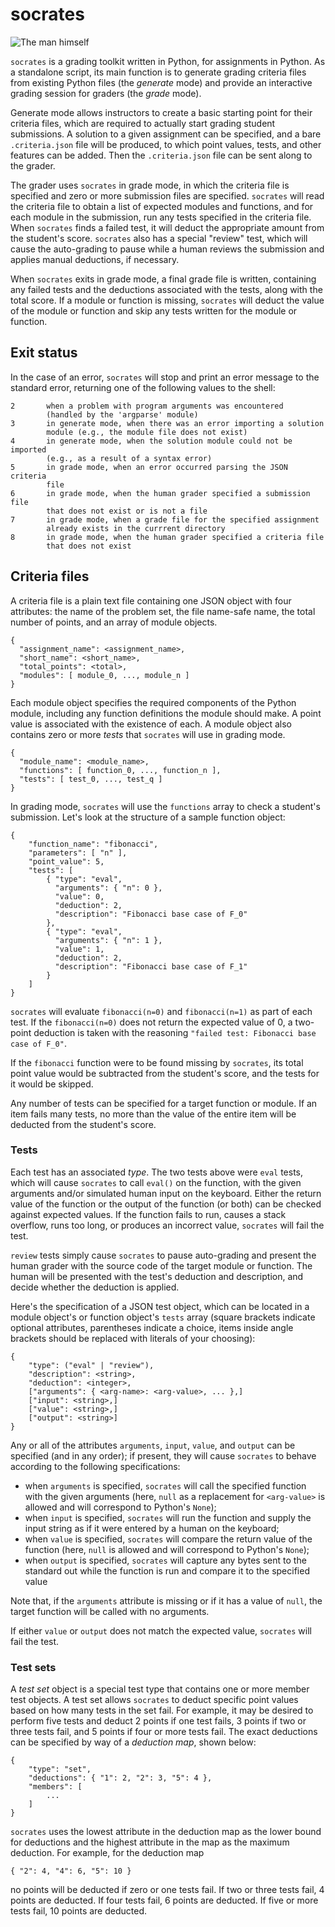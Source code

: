 socrates
========

![The man himself](https://raw.githubusercontent.com/abreen/socrates/master/socrates.jpg)

`socrates` is a grading toolkit written in Python, for assignments in Python.
As a standalone script, its main function is to generate grading criteria files
from existing Python files (the *generate* mode) and provide an interactive
grading session for graders (the *grade* mode).

Generate mode allows instructors to create a basic starting point for
their criteria files, which are required to actually start grading student
submissions. A solution to a given assignment can be specified, and a
bare `.criteria.json` file will be produced, to which point values, tests,
and other features can be added. Then the `.criteria.json` file can be
sent along to the grader.

The grader uses `socrates` in grade mode, in which the criteria file is
specified and zero or more submission files are specified. `socrates` will
read the criteria file to obtain a list of expected modules and functions,
and for each module in the submission, run any tests specified in the
criteria file. When `socrates` finds a failed test, it will deduct the
appropriate amount from the student's score. `socrates` also has a special
"review" test, which will cause the auto-grading to pause while a human
reviews the submission and applies manual deductions, if necessary.

When `socrates` exits in grade mode, a final grade file is written,
containing any failed tests and the deductions associated with the tests,
along with the total score. If a module or function is missing, `socrates`
will deduct the value of the module or function and skip any tests written
for the module or function.


Exit status
-----------

In the case of an error, `socrates` will stop and print an error message to
the standard error, returning one of the following values to the shell:

    2       when a problem with program arguments was encountered
            (handled by the 'argparse' module)
    3       in generate mode, when there was an error importing a solution
            module (e.g., the module file does not exist)
    4       in generate mode, when the solution module could not be imported
            (e.g., as a result of a syntax error)
    5       in grade mode, when an error occurred parsing the JSON criteria
            file
    6       in grade mode, when the human grader specified a submission file
            that does not exist or is not a file
    7       in grade mode, when a grade file for the specified assignment
            already exists in the currrent directory
    8       in grade mode, when the human grader specified a criteria file
            that does not exist


Criteria files
--------------

A criteria file is a plain text file containing one JSON object with four
attributes: the name of the problem set, the file name-safe name, the
total number of points, and an array of module objects.

    {
      "assignment_name": <assignment_name>,
      "short_name": <short_name>,
      "total_points": <total>,
      "modules": [ module_0, ..., module_n ]
    }


Each module object specifies the required components of the Python module,
including any function definitions the module should make. A point value
is associated with the existence of each.
A module object also contains zero or more *tests* that
`socrates` will use in grading mode.

    {
      "module_name": <module_name>,
      "functions": [ function_0, ..., function_n ],
      "tests": [ test_0, ..., test_q ]
    }

In grading mode, `socrates` will use the `functions` array to check a
student's submission. Let's look at the structure of a sample
function object:

    {
        "function_name": "fibonacci",
        "parameters": [ "n" ],
        "point_value": 5,
        "tests": [
            { "type": "eval",
              "arguments": { "n": 0 },
              "value": 0,
              "deduction": 2,
              "description": "Fibonacci base case of F_0"
            },
            { "type": "eval",
              "arguments": { "n": 1 },
              "value": 1,
              "deduction": 2,
              "description": "Fibonacci base case of F_1"
            }
        ]
    }

`socrates` will evaluate `fibonacci(n=0)` and `fibonacci(n=1)` as part of
each test. If the `fibonacci(n=0)` does not return the expected value of
0, a two-point deduction is taken with the reasoning
`"failed test: Fibonacci base case of F_0"`.

If the `fibonacci` function were to be found missing by
`socrates`, its total point value would be subtracted from the student's
score, and the tests for it would be skipped.

Any number of tests can be specified for a target function or module.
If an item fails many tests, no more than the value of the entire item
will be deducted from the student's score.


### Tests

Each test has an associated *type*. The two tests above were `eval`
tests, which will cause `socrates` to call `eval()` on the function, with
the given arguments and/or simulated human input on the keyboard. Either
the return value of the function or the output of the function (or both)
can be checked against expected values. If the function fails to
run, causes a stack overflow, runs too long, or produces an incorrect
value, `socrates` will fail the test.

`review` tests simply cause `socrates` to pause auto-grading and
present the human grader with the source code of the target module or
function. The human will be presented with the test's deduction and
description, and decide whether the deduction is applied.

Here's the specification of a JSON test object, which can be located in a
module object's or function object's `tests` array (square brackets indicate
optional attributes, parentheses indicate a choice, items inside angle
brackets should be replaced with literals of your choosing):

    {
        "type": ("eval" | "review"),
        "description": <string>,
        "deduction": <integer>,
        ["arguments": { <arg-name>: <arg-value>, ... },]
        ["input": <string>,]
        ["value": <string>,]
        ["output": <string>]
    }

Any or all of the attributes `arguments`, `input`, `value`, and `output`
can be specified (and in any order); if present, they will cause `socrates`
to behave according to the following specifications:

* when `arguments` is specified, `socrates` will call the specified function
  with the given arguments (here, `null` as a replacement for `<arg-value>`
  is allowed and will correspond to Python's `None`);
* when `input` is specified, `socrates` will run the function and supply the
  input string as if it were entered by a human on the keyboard;
* when `value` is specified, `socrates` will compare the return value of the
  function (here, `null` is allowed and will correspond to Python's `None`);
* when `output` is specified, `socrates` will capture any bytes sent to the
  standard out while the function is run and compare it to the specified value

Note that, if the `arguments` attribute is missing or if it has a value of
`null`, the target function will be called with no arguments.

If either `value` or `output` does not match the expected value, `socrates`
will fail the test.

### Test sets

A *test set* object is a special test type that contains
one or more member test objects. A test set allows `socrates` to deduct
specific point values based on how many tests in the set fail. For example,
it may be desired to perform five tests and deduct 2 points if one
test fails, 3 points if two or three tests fail, and 5 points if four or more
tests fail. The exact deductions can be specified by way of a *deduction map*,
shown below:

    {
        "type": "set",
        "deductions": { "1": 2, "2": 3, "5": 4 },
        "members": [
            ...
        ]
    }

`socrates` uses the lowest attribute in the deduction map as the lower bound
for deductions and the highest attribute in the map as the maximum deduction.
For example, for the deduction map

    { "2": 4, "4": 6, "5": 10 }

no points will be deducted if zero or one tests fail. If two or three tests
fail, 4 points are deducted. If four tests fail, 6 points are deducted.
If five or more tests fail, 10 points are deducted.
